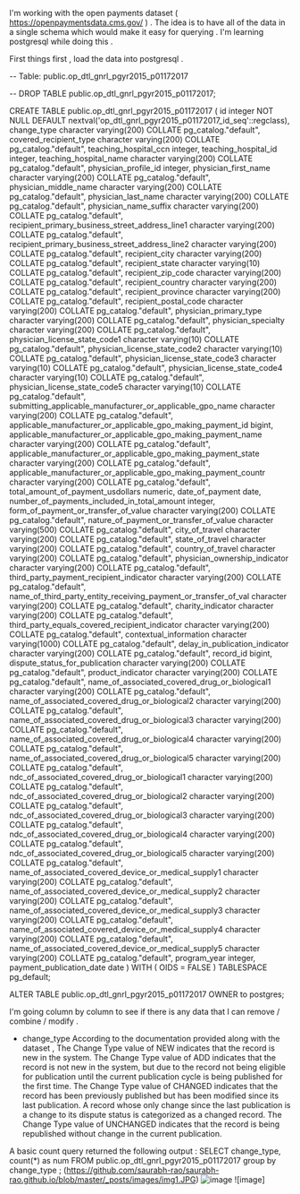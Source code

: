 I'm working with the open payments dataset ( https://openpaymentsdata.cms.gov/ ) . 
The idea is to have all of the data in a single schema which would make it easy for querying . 
I'm learning postgresql while doing this . 

First things first , load the data into postgresql . 

-- Table: public.op_dtl_gnrl_pgyr2015_p01172017

-- DROP TABLE public.op_dtl_gnrl_pgyr2015_p01172017;

CREATE TABLE public.op_dtl_gnrl_pgyr2015_p01172017
(
    id integer NOT NULL DEFAULT nextval('op_dtl_gnrl_pgyr2015_p01172017_id_seq'::regclass),
    change_type character varying(200) COLLATE pg_catalog."default",
    covered_recipient_type character varying(200) COLLATE pg_catalog."default",
    teaching_hospital_ccn integer,
    teaching_hospital_id integer,
    teaching_hospital_name character varying(200) COLLATE pg_catalog."default",
    physician_profile_id integer,
    physician_first_name character varying(200) COLLATE pg_catalog."default",
    physician_middle_name character varying(200) COLLATE pg_catalog."default",
    physician_last_name character varying(200) COLLATE pg_catalog."default",
    physician_name_suffix character varying(200) COLLATE pg_catalog."default",
    recipient_primary_business_street_address_line1 character varying(200) COLLATE pg_catalog."default",
    recipient_primary_business_street_address_line2 character varying(200) COLLATE pg_catalog."default",
    recipient_city character varying(200) COLLATE pg_catalog."default",
    recipient_state character varying(10) COLLATE pg_catalog."default",
    recipient_zip_code character varying(200) COLLATE pg_catalog."default",
    recipient_country character varying(200) COLLATE pg_catalog."default",
    recipient_province character varying(200) COLLATE pg_catalog."default",
    recipient_postal_code character varying(200) COLLATE pg_catalog."default",
    physician_primary_type character varying(200) COLLATE pg_catalog."default",
    physician_specialty character varying(200) COLLATE pg_catalog."default",
    physician_license_state_code1 character varying(10) COLLATE pg_catalog."default",
    physician_license_state_code2 character varying(10) COLLATE pg_catalog."default",
    physician_license_state_code3 character varying(10) COLLATE pg_catalog."default",
    physician_license_state_code4 character varying(10) COLLATE pg_catalog."default",
    physician_license_state_code5 character varying(10) COLLATE pg_catalog."default",
    submitting_applicable_manufacturer_or_applicable_gpo_name character varying(200) COLLATE pg_catalog."default",
    applicable_manufacturer_or_applicable_gpo_making_payment_id bigint,
    applicable_manufacturer_or_applicable_gpo_making_payment_name character varying(200) COLLATE pg_catalog."default",
    applicable_manufacturer_or_applicable_gpo_making_payment_state character varying(200) COLLATE pg_catalog."default",
    applicable_manufacturer_or_applicable_gpo_making_payment_countr character varying(200) COLLATE pg_catalog."default",
    total_amount_of_payment_usdollars numeric,
    date_of_payment date,
    number_of_payments_included_in_total_amount integer,
    form_of_payment_or_transfer_of_value character varying(200) COLLATE pg_catalog."default",
    nature_of_payment_or_transfer_of_value character varying(500) COLLATE pg_catalog."default",
    city_of_travel character varying(200) COLLATE pg_catalog."default",
    state_of_travel character varying(200) COLLATE pg_catalog."default",
    country_of_travel character varying(200) COLLATE pg_catalog."default",
    physician_ownership_indicator character varying(200) COLLATE pg_catalog."default",
    third_party_payment_recipient_indicator character varying(200) COLLATE pg_catalog."default",
    name_of_third_party_entity_receiving_payment_or_transfer_of_val character varying(200) COLLATE pg_catalog."default",
    charity_indicator character varying(200) COLLATE pg_catalog."default",
    third_party_equals_covered_recipient_indicator character varying(200) COLLATE pg_catalog."default",
    contextual_information character varying(1000) COLLATE pg_catalog."default",
    delay_in_publication_indicator character varying(200) COLLATE pg_catalog."default",
    record_id bigint,
    dispute_status_for_publication character varying(200) COLLATE pg_catalog."default",
    product_indicator character varying(200) COLLATE pg_catalog."default",
    name_of_associated_covered_drug_or_biological1 character varying(200) COLLATE pg_catalog."default",
    name_of_associated_covered_drug_or_biological2 character varying(200) COLLATE pg_catalog."default",
    name_of_associated_covered_drug_or_biological3 character varying(200) COLLATE pg_catalog."default",
    name_of_associated_covered_drug_or_biological4 character varying(200) COLLATE pg_catalog."default",
    name_of_associated_covered_drug_or_biological5 character varying(200) COLLATE pg_catalog."default",
    ndc_of_associated_covered_drug_or_biological1 character varying(200) COLLATE pg_catalog."default",
    ndc_of_associated_covered_drug_or_biological2 character varying(200) COLLATE pg_catalog."default",
    ndc_of_associated_covered_drug_or_biological3 character varying(200) COLLATE pg_catalog."default",
    ndc_of_associated_covered_drug_or_biological4 character varying(200) COLLATE pg_catalog."default",
    ndc_of_associated_covered_drug_or_biological5 character varying(200) COLLATE pg_catalog."default",
    name_of_associated_covered_device_or_medical_supply1 character varying(200) COLLATE pg_catalog."default",
    name_of_associated_covered_device_or_medical_supply2 character varying(200) COLLATE pg_catalog."default",
    name_of_associated_covered_device_or_medical_supply3 character varying(200) COLLATE pg_catalog."default",
    name_of_associated_covered_device_or_medical_supply4 character varying(200) COLLATE pg_catalog."default",
    name_of_associated_covered_device_or_medical_supply5 character varying(200) COLLATE pg_catalog."default",
    program_year integer,
    payment_publication_date date
)
WITH (
    OIDS = FALSE
)
TABLESPACE pg_default;

ALTER TABLE public.op_dtl_gnrl_pgyr2015_p01172017
    OWNER to postgres; 
    
    
    
I'm going column by column to see if there is any data that I can remove / combine / modify . 

- change_type 
According to the documentation provided along with the dataset , The Change Type value of NEW indicates that the record is new in the system. 
The Change Type value of ADD indicates that the record is not new in the system, but due to the record not being eligible for publication until the current publication cycle is being published for the first time.
The Change Type value of CHANGED indicates that the record has been previously published but has been modified since its last publication. 
A record whose only change since the last publication is a change to its dispute status is categorized as a changed record.
The Change Type value of UNCHANGED indicates that the record is being republished without change in the current publication. 

A basic count query returned the following output : 
SELECT  change_type,  count(*) as num  FROM public.op_dtl_gnrl_pgyr2015_p01172017 group by change_type ;
(https://github.com/saurabh-rao/saurabh-rao.github.io/blob/master/_posts/images/img1.JPG) ![image](https://github.com/saurabh-rao/saurabh-rao.github.io/blob/master/_posts/images/img1.JPG) ![image]
